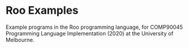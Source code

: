 # Roo Examples
Example programs in the Roo programming language, for COMP90045 Programming Language Implementation (2020) at the University of Melbourne.
